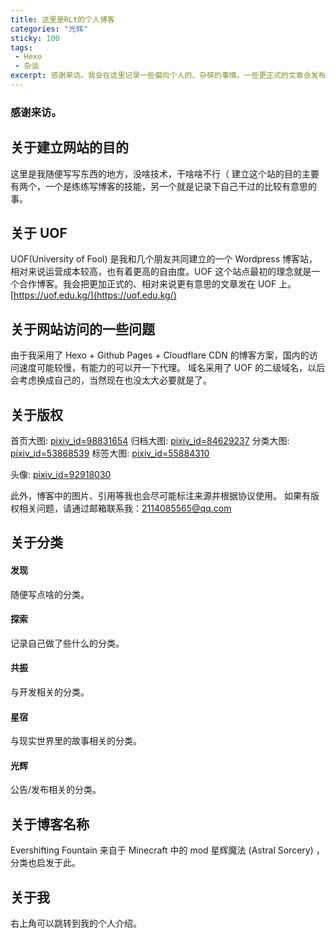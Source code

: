 ```yaml
---
title: 这里是RLt的个人博客
categories: "光辉"
sticky: 100
tags:
 - Hexo
 - 杂谈
excerpt: 感谢来访。我会在这里记录一些偏向个人的、杂碎的事情。一些更正式的文章会发布在 UOF 上，你可以在右上角找到跳转链接。点击了解更多。
---
```

### 感谢来访。
## 关于建立网站的目的
这里是我随便写写东西的地方，没啥技术，干啥啥不行（
建立这个站的目的主要有两个，一个是练练写博客的技能，另一个就是记录下自己干过的比较有意思的事。

## 关于 UOF
UOF(University of Fool) 是我和几个朋友共同建立的一个 Wordpress 博客站，相对来说运营成本较高，也有着更高的自由度。UOF 这个站点最初的理念就是一个合作博客。我会把更加正式的、相对来说更有意思的文章发在 UOF 上。
[https://uof.edu.kg/](https://uof.edu.kg/)

## 关于网站访问的一些问题
由于我采用了 Hexo + Github Pages + Cloudflare CDN 的博客方案，国内的访问速度可能较慢，有能力的可以开一下代理。
域名采用了 UOF 的二级域名，以后会考虑换成自己的，当然现在也没太大必要就是了。

## 关于版权
首页大图: [pixiv_id=98831654](https://www.pixiv.net/artworks/98831654)
归档大图: [pixiv_id=84629237](https://www.pixiv.net/artworks/84629237)
分类大图: [pixiv_id=53868539](https://www.pixiv.net/artworks/53868539)
标签大图: [pixiv_id=55884310](https://www.pixiv.net/artworks/55884310)

头像: [pixiv_id=92918030](https://www.pixiv.net/artworks/92918030)

此外，博客中的图片、引用等我也会尽可能标注来源并根据协议使用。
如果有版权相关问题，请通过邮箱联系我：<span class="label label-info">2114085565@qq.com</span>

## 关于分类
#### 发现
 随便写点啥的分类。
#### 探索
 记录自己做了些什么的分类。
#### 共振
 与开发相关的分类。
#### 星宿
 与现实世界里的故事相关的分类。
#### 光辉
 公告/发布相关的分类。

## 关于博客名称
<span class="label label-info">Evershifting Fountain</span> 来自于 Minecraft 中的 mod <span class="label label-info">星辉魔法 (Astral Sorcery)</span> ，分类也启发于此。

## 关于我
右上角可以跳转到我的个人介绍。